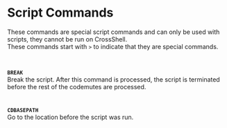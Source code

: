 # Script Commands

These commands are special script commands and can only be used with scripts, they cannot be run on CrossShell.<br>These commands start with ``>`` to indicate that they are special commands.

<br>

<b>``BREAK``</b><br>
Break the script. After this command is processed, the script is terminated before the rest of the codemutes are processed.
#
<b>``CDBASEPATH``</b><br>
Go to the location before the script was run.
